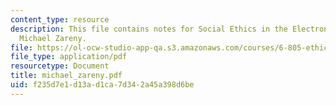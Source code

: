 ```yaml
---
content_type: resource
description: This file contains notes for Social Ethics in the Electronic Community,
  Michael Zareny.
file: https://ol-ocw-studio-app-qa.s3.amazonaws.com/courses/6-805-ethics-and-the-law-on-the-electronic-frontier-fall-2005/f235d7e1d13ad1ca7d342a45a398d6be_michael_zareny.pdf
file_type: application/pdf
resourcetype: Document
title: michael_zareny.pdf
uid: f235d7e1-d13a-d1ca-7d34-2a45a398d6be
---
```

